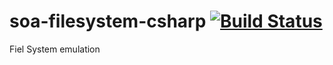 # soa-filesystem-csharp [![Build Status](https://travis-ci.org/sergiowero/soa-filesystem-csharp.svg?branch=master)](https://travis-ci.org/sergiowero/soa-filesystem-csharp)
Fiel System emulation
